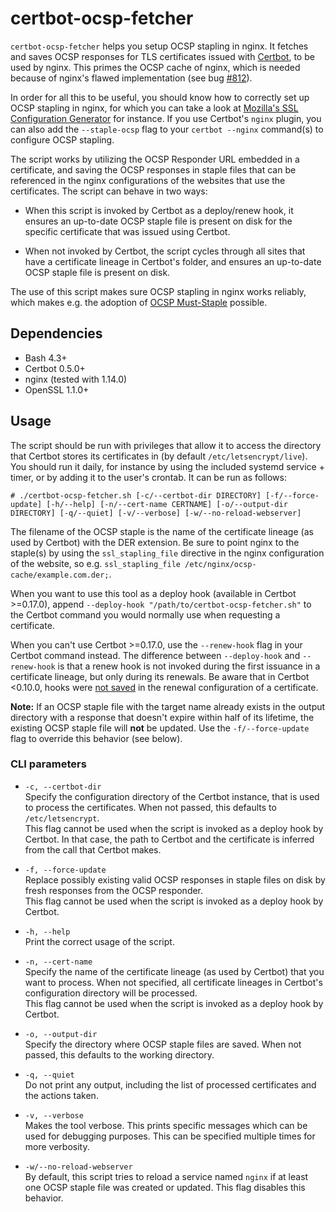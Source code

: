 # certbot-ocsp-fetcher
`certbot-ocsp-fetcher` helps you setup OCSP stapling in nginx. It fetches and
saves OCSP responses for TLS certificates issued with [Certbot], to be used by
nginx. This primes the OCSP cache of nginx, which is needed because of nginx's
flawed implementation (see bug [#812]).

In order for all this to be useful, you should know how to correctly set up
OCSP stapling in nginx, for which you can take a look at
[Mozilla's SSL Configuration Generator] for instance. If you use Certbot's
`nginx` plugin, you can also add the `--staple-ocsp` flag to your
`certbot --nginx` command(s) to configure OCSP stapling.

The script works by utilizing the OCSP Responder URL embedded in a certificate,
and saving the OCSP responses in staple files that can be referenced in the
nginx configurations of the websites that use the certificates. The script can
behave in two ways:

  - When this script is invoked by Certbot as a deploy/renew hook, it ensures
    an up-to-date OCSP staple file is present on disk for the specific
    certificate that was issued using Certbot.

  - When not invoked by Certbot, the script cycles through all sites
    that have a certificate lineage in Certbot's folder, and ensures an
    up-to-date OCSP staple file is present on disk.

The use of this script makes sure OCSP stapling in nginx works reliably, which
makes e.g. the adoption of [OCSP Must-Staple] possible.

## Dependencies
- Bash 4.3+
- Certbot 0.5.0+
- nginx (tested with 1.14.0)
- OpenSSL 1.1.0+

## Usage
The script should be run with privileges that allow it to access the directory
that Certbot stores its certificates in (by default `/etc/letsencrypt/live`).
You should run it daily, for instance by using the included systemd service +
timer, or by adding it to the user's crontab. It can be run as follows:

`# ./certbot-ocsp-fetcher.sh [-c/--certbot-dir DIRECTORY] [-f/--force-update]
[-h/--help] [-n/--cert-name CERTNAME] [-o/--output-dir DIRECTORY] [-q/--quiet]
[-v/--verbose] [-w/--no-reload-webserver]`

The filename of the OCSP staple is the name of the certificate lineage (as used
by Certbot) with the DER extension. Be sure to point nginx to the staple(s) by
using the `ssl_stapling_file` directive in the nginx configuration of the
website, so e.g. `ssl_stapling_file /etc/nginx/ocsp-cache/example.com.der;`.

When you want to use this tool as a deploy hook (available in Certbot >=0.17.0),
append `--deploy-hook "/path/to/certbot-ocsp-fetcher.sh"` to the Certbot command
you would normally use when requesting a certificate.

When you can't use Certbot >=0.17.0, use the `--renew-hook` flag in your
Certbot command instead. The difference between `--deploy-hook` and
`--renew-hook` is that a renew hook is not invoked during the first issuance in
a certificate lineage, but only during its renewals. Be aware that in Certbot
<0.10.0, hooks were [not saved] in the renewal configuration of a certificate.

**Note:** If an OCSP staple file with the target name already exists in the
output directory with a response that doesn't expire within half of its
lifetime, the existing OCSP staple file will **not** be updated. Use the
`-f/--force-update` flag to override this behavior (see below).

### CLI parameters
- `-c, --certbot-dir`\
  Specify the configuration directory of the Certbot instance, that is used to
  process the certificates. When not passed, this defaults to
  `/etc/letsencrypt`.\
  This flag cannot be used when the script is invoked as a deploy hook by
  Certbot. In that case, the path to Certbot and the certificate is inferred from
  the call that Certbot makes.

- `-f, --force-update`\
  Replace possibly existing valid OCSP responses in staple files on disk by
  fresh responses from the OCSP responder.\
  This flag cannot be used when the script is invoked as a deploy hook by
  Certbot.

- `-h, --help`\
  Print the correct usage of the script.

- `-n, --cert-name`\
  Specify the name of the certificate lineage (as used by Certbot) that you
  want to process. When not specified, all certificate lineages in Certbot's
  configuration directory will be processed.\
  This flag cannot be used when the script is invoked as a deploy hook by
  Certbot.

- `-o, --output-dir`\
  Specify the directory where OCSP staple files are saved. When not passed, this
  defaults to the working directory.

- `-q, --quiet`\
  Do not print any output, including the list of processed certificates and the
  actions taken.

- `-v, --verbose`\
  Makes the tool verbose. This prints specific messages which can be used for
  debugging purposes. This can be specified multiple times for more verbosity.

- `-w/--no-reload-webserver`\
  By default, this script tries to reload a service named `nginx` if at least
  one OCSP staple file was created or updated. This flag disables this
  behavior.

 [Certbot]: https://github.com/certbot/certbot
 [#812]: https://trac.nginx.org/nginx/ticket/812
 [Mozilla's SSL Configuration Generator]: https://mozilla.github.io/server-side-tls/ssl-config-generator/
 [OCSP Must-Staple]: https://scotthelme.co.uk/ocsp-must-staple/
 [ocsp_host]: https://github.com/tomwassenberg/certbot-ocsp-fetcher/blob/e080b9838c1ee2f1cf05c6e9f366c19f986dc128/certbot-ocsp-fetcher.sh#L183
 [openssl-syntax-issue]: https://github.com/tomwassenberg/certbot-ocsp-fetcher/issues/16
 [not saved]: https://github.com/certbot/certbot/issues/3394
